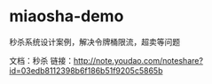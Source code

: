 # miaosha-demo
秒杀系统设计案例，解决令牌桶限流，超卖等问题

文档：秒杀
链接：http://note.youdao.com/noteshare?id=03edb8112398b6f186b51f9205c5865b
